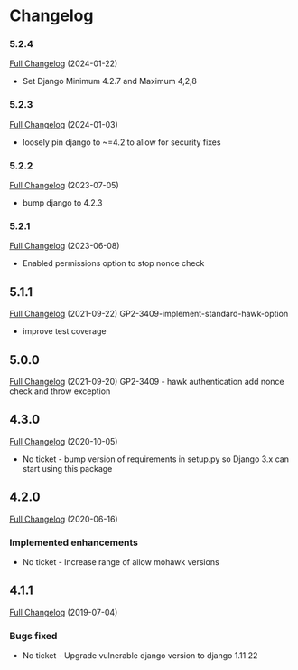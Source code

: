 # Changelog

### 5.2.4
[Full Changelog](https://github.com/uktrade/directory-signature-auth/pull/37) (2024-01-22)
- Set Django Minimum 4.2.7 and Maximum 4,2,8

### 5.2.3
[Full Changelog](https://github.com/uktrade/directory-signature-auth/pull/36) (2024-01-03)
- loosely pin django to ~=4.2 to allow for security fixes

### 5.2.2
[Full Changelog](https://github.com/uktrade/directory-signature-auth/pull/35) (2023-07-05)
- bump django to 4.2.3

### 5.2.1
[Full Changelog](https://github.com/uktrade/directory-signature-auth/pull/34/files) (2023-06-08)
- Enabled permissions option to stop nonce check
## 5.1.1
[Full Changelog](https://github.com/uktrade/directory-signature-auth/pull/27/files) (2021-09-22)
GP2-3409-implement-standard-hawk-option
- improve test coverage 

## 5.0.0
[Full Changelog](https://github.com/uktrade/directory-signature-auth/pull/25/files) (2021-09-20)
GP2-3409 - hawk authentication add nonce check and throw exception

## 4.3.0
[Full Changelog](https://github.com/uktrade/directory-signature-auth/pull/25/files) (2020-10-05)
- No ticket - bump version of requirements in setup.py so Django 3.x can start using this package

## 4.2.0
[Full Changelog](https://github.com/uktrade/directory-signature-auth/pull/24/files) (2020-06-16)

### Implemented enhancements
- No ticket - Increase range of allow mohawk versions

## 4.1.1
[Full Changelog](https://github.com/uktrade/directory-signature-auth/pull/23/files) (2019-07-04)

### Bugs fixed
- No ticket - Upgrade vulnerable django version to django 1.11.22
